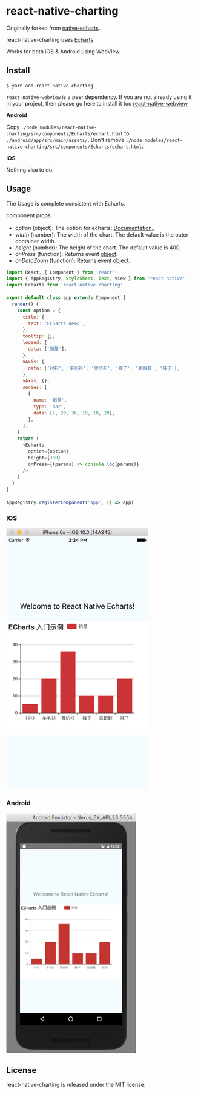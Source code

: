 # react-native-charting

Originally forked from [native-echarts](https://github.com/somonus/react-native-echarts).

react-native-charting uses [Echarts](https://github.com/ecomfe/echarts).

Works for both iOS & Android using WebView.

## Install

`$ yarn add react-native-charting`

`react-native-webview` is a peer dependency. If you are not already using it in your project, then please go here to install it too [react-native-webview](https://github.com/react-native-community/react-native-webview)

**Android**

Copy `./node_modules/react-native-charting/src/components/Echarts/echart.html` to `./android/app/src/main/assets/`. Don't remove `./node_modules/react-native-charting/src/components/Echarts/echart.html`.

**iOS**

Nothing else to do.

## Usage

The Usage is complete consistent with Echarts.

component props:

- _option_ (object): The option for echarts: [Documentation](http://echarts.baidu.com/option.html#title)。
- _width_ (number): The width of the chart. The default value is the outer container width.
- _height_ (number): The height of the chart. The default value is 400.
- _onPress_ (function): Returns event [object](https://echarts.apache.org/en/api.html#events.Mouse%20events.click).
- _onDataZoom_ (function): Returns event [object](https://echarts.apache.org/en/api.html#events.datazoom).

```js
import React, { Component } from 'react'
import { AppRegistry, StyleSheet, Text, View } from 'react-native'
import Echarts from 'react-native-charting'

export default class app extends Component {
  render() {
    const option = {
      title: {
        text: 'ECharts demo',
      },
      tooltip: {},
      legend: {
        data: ['销量'],
      },
      xAxis: {
        data: ['衬衫', '羊毛衫', '雪纺衫', '裤子', '高跟鞋', '袜子'],
      },
      yAxis: {},
      series: [
        {
          name: '销量',
          type: 'bar',
          data: [5, 20, 36, 10, 10, 20],
        },
      ],
    }
    return (
      <Echarts
        option={option}
        height={300}
        onPress={(params) => console.log(params)}
      />
    )
  }
}

AppRegistry.registerComponent('app', () => app)
```

### IOS

![image](https://github.com/superandrew213/react-native-charting/blob/master/demoIOS.png)

### Android

![image](https://github.com/superandrew213/react-native-charting/blob/master/demoAndroid.png)

## License

react-native-charting is released under the MIT license.
